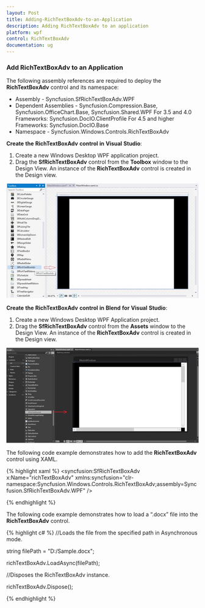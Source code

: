 ```yaml
---
layout: Post
title: Adding-RichTextBoxAdv-to-an-Application
description: Adding RichTextBoxAdv to an application
platform: wpf
control: RichTextBoxAdv
documentation: ug
---
```

### Add RichTextBoxAdv to an Application 

The following assembly references are required to deploy the **RichTextBoxAdv** control and its namespace:

* Assembly - Syncfusion.SfRichTextBoxAdv.WPF
* Dependent Assemblies - Syncfusion.Compression.Base, Syncfusion.OfficeChart.Base, Syncfusion.Shared.WPF
For 3.5 and 4.0 Frameworks: Syncfusion.DocIO.ClientProfile
For 4.5 and higher Frameworks: Syncfusion.DocIO.Base
* Namespace - Syncfusion.Windows.Controls.RichTextBoxAdv

**Create** **the** **RichTextBoxAdv** **control** **in** **Visual** **Studio**:

1. Create a new Windows Desktop WPF application project.
2. Drag the **SfRichTextBoxAdv** control from the **Toolbox** window to the Design View. An instance of the **RichTextBoxAdv** control is created in the Design view.

![](Adding-RichTextBoxAdv-to-an-Application_images/Adding-RichTextBoxAdv-to-an-Application_img1.jpeg)


**Create** **the** **RichTextBoxAdv** **control** **in** **Blend** **for** **Visual** **Studio**:

1. Create a new Windows Desktop WPF Application project.
2. Drag the **SfRichTextBoxAdv** control from the **Assets** window to the Design View. An instance of the **RichTextBoxAdv** control is created in the Design view.

![](Adding-RichTextBoxAdv-to-an-Application_images/Adding-RichTextBoxAdv-to-an-Application_img2.jpeg)


The following code example demonstrates how to add the **RichTextBoxAdv** control using XAML.

{% highlight xaml %}
<syncfusion:SfRichTextBoxAdv x:Name="richTextBoxAdv" xmlns:syncfusion="clr-namespace:Syncfusion.Windows.Controls.RichTextBoxAdv;assembly=Syncfusion.SfRichTextBoxAdv.WPF" />



{% endhighlight %}

The following code example demonstrates how to load a “.docx” file into the **RichTextBoxAdv** control.

{% highlight c# %}
//Loads the file from the specified path in Asynchronous mode.

string filePath = "D:/Sample.docx";

richTextBoxAdv.LoadAsync(filePath);

//Disposes the RichTextBoxAdv instance.

richTextBoxAdv.Dispose();



{% endhighlight %}

## 

